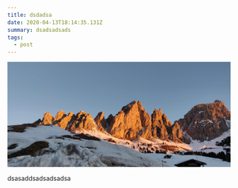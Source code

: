 ```yaml
---
title: dsdadsa
date: 2020-04-13T18:14:35.131Z
summary: dsadsadsads
tags:
  - post
---
```

![](/static/img/img_20190223_071120.jpg)

dsasaddsadsadsadsa
